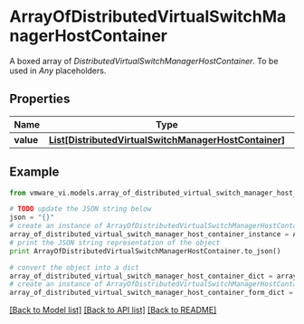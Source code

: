# ArrayOfDistributedVirtualSwitchManagerHostContainer

A boxed array of *DistributedVirtualSwitchManagerHostContainer*. To be used in *Any* placeholders. 

## Properties
Name | Type | Description | Notes
------------ | ------------- | ------------- | -------------
**value** | [**List[DistributedVirtualSwitchManagerHostContainer]**](DistributedVirtualSwitchManagerHostContainer.md) |  | 

## Example

```python
from vmware_vi.models.array_of_distributed_virtual_switch_manager_host_container import ArrayOfDistributedVirtualSwitchManagerHostContainer

# TODO update the JSON string below
json = "{}"
# create an instance of ArrayOfDistributedVirtualSwitchManagerHostContainer from a JSON string
array_of_distributed_virtual_switch_manager_host_container_instance = ArrayOfDistributedVirtualSwitchManagerHostContainer.from_json(json)
# print the JSON string representation of the object
print ArrayOfDistributedVirtualSwitchManagerHostContainer.to_json()

# convert the object into a dict
array_of_distributed_virtual_switch_manager_host_container_dict = array_of_distributed_virtual_switch_manager_host_container_instance.to_dict()
# create an instance of ArrayOfDistributedVirtualSwitchManagerHostContainer from a dict
array_of_distributed_virtual_switch_manager_host_container_form_dict = array_of_distributed_virtual_switch_manager_host_container.from_dict(array_of_distributed_virtual_switch_manager_host_container_dict)
```
[[Back to Model list]](../README.md#documentation-for-models) [[Back to API list]](../README.md#documentation-for-api-endpoints) [[Back to README]](../README.md)


